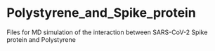 # Polystyrene_and_Spike_protein
Files for MD simulation of the interaction between SARS-CoV-2 Spike protein and Polystyrene
